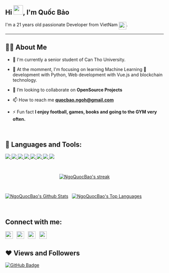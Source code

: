 ## Hi <img src="https://raw.githubusercontent.com/MartinHeinz/MartinHeinz/master/wave.gif" width="30px">, I'm Quốc Bảo
I'm a 21 years old passionate Developer from VietNam <img align="top" style="width:24px;marign-top:8px" src="https://img.icons8.com/color/48/000000/vietnam.png"/>.

---


## 🙋‍♂️ About Me

- 🏫 I'm currently a senior student of Can Tho University.

- 🌱 At the momment, I'm focusing on learning Machine Learning 🤖 development with Python, Web development with Vue.js and blockchain technology.

- 👯 I’m looking to collaborate on **OpenSource Projects**

- 📫 How to reach me **quocbao.ngoh@gmail.com**

- ⚡ Fun fact **I enjoy football, games, books and going to the GYM very often.**

<br/>

## 🚀 Languages and Tools:

<p align="left"> 
    <a href="https://www.python.org" target="_blank"> <img src="https://img.icons8.com/color/48/000000/python.png"/> </a> 
    <a href="https://docs.djangoproject.com/en/4.0/" target="_blank"> <img src="https://img.icons8.com/color/48/000000/django.png"/> </a> 
    <a href="https://numpy.org/" target="_blank"> <img src="https://img.icons8.com/color/48/000000/numpy.png"/> </a> 
    <a href="https://developer.mozilla.org/en-US/docs/Web/JavaScript" target="_blank"> <img src="https://img.icons8.com/color/48/000000/javascript.png"/> </a> 
    <a href="https://vuejs.org/v2/guide/" target="_blank"> <img src="https://img.icons8.com/color/48/000000/vue-js.png"/> </a> 
    <a href="https://www.w3.org/html/" target="_blank"> <img src="https://img.icons8.com/color/48/000000/html-5.png"/> </a> 
    <a href="https://www.w3schools.com/css/" target="_blank"> <img src="https://img.icons8.com/color/48/000000/css3.png"/> </a>  
    <a style="padding-right:8px;" href="https://www.mysql.com/" target="_blank"> <img src="https://img.icons8.com/fluent/50/000000/mysql-logo.png"/> </a>
    
</p>

<br/>

<p align="center">
    <a href="#">
        <img title="🔥 Get streak stats for your profile at git.io/streak-stats" alt="NgoQuocBao's streak" src="https://github-readme-streak-stats.herokuapp.com/?user=NgoQuocBao1010&theme=black-ice&hide_border=true&stroke=0000&background=060A0CD0"/>
    </a>
</p>


<br/>

<p float="left">
<a href="#"><img style="width:30%px;padding-right:8px" alt="NgoQuocBao's Github Stats" src="https://github-readme-stats.vercel.app/api?username=NgoQuocBao1010&show_icons=true&count_private=true&theme=react&hide_border=true&bg_color=0D1117" /></a>
<a href="#"><img style="width:30%px;padding-right:8px" alt="NgoQuocBao's Top Languages" src="https://github-readme-stats.vercel.app/api/top-langs/?username=NgoQuocBao1010&langs_count=8&count_private=true&layout=compact&theme=react&hide_border=true&bg_color=0D1117" /></a>
</p>


<br/>


## Connect with me:
<p align="left">

<a href = "https://twitter.com/ngohquocbao1010"><img style="width:24px;padding-right:8px" src="https://img.icons8.com/fluent/48/000000/twitter.png"/></a>
<a href = "https://twitter.com/ngohquocbao1010"><img style="width:24px;padding-right:8px" src="https://img.icons8.com/color/48/000000/skype--v4.png"/></a>
<a href = "https://zalo.me/0939983979"><img style="width:24px;padding-right:8px" src="https://img.icons8.com/color/48/000000/zalo.png"/></a>
<a href = "mailto:quocbao.ngoh@gmail.com"><img style="width:24px;padding-right:8px" src="https://img.icons8.com/color/48/000000/gmail-new.png"/></a>

</p>

## ❤ Views and Followers
<!-- <a href="https://github.com/Meghna-DAS/github-profile-views-counter">
    <img src="https://komarev.com/ghpvc/?username=NgoQuocBao1010">
</a> -->
<a href="https://github.com/NgoQuocBao1010?tab=followers"><img src="https://img.shields.io/github/followers/NgoQuocBao1010?label=Followers&style=social" alt="GitHub Badge"></a>